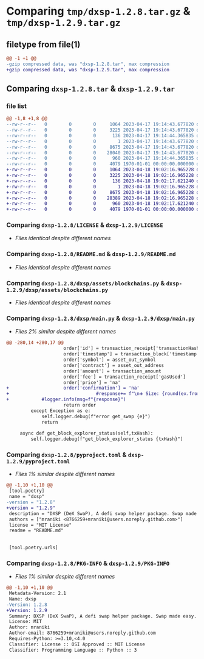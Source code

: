 # Comparing `tmp/dxsp-1.2.8.tar.gz` & `tmp/dxsp-1.2.9.tar.gz`

## filetype from file(1)

```diff
@@ -1 +1 @@
-gzip compressed data, was "dxsp-1.2.8.tar", max compression
+gzip compressed data, was "dxsp-1.2.9.tar", max compression
```

## Comparing `dxsp-1.2.8.tar` & `dxsp-1.2.9.tar`

### file list

```diff
@@ -1,8 +1,8 @@
--rw-r--r--   0        0        0     1064 2023-04-17 19:14:43.677820 dxsp-1.2.8/LICENSE
--rw-r--r--   0        0        0     3225 2023-04-17 19:14:43.677820 dxsp-1.2.8/README.md
--rw-r--r--   0        0        0      136 2023-04-17 19:14:44.365835 dxsp-1.2.8/dxsp/__init__.py
--rw-r--r--   0        0        0        1 2023-04-17 19:14:43.677820 dxsp-1.2.8/dxsp/assets/__init__.py
--rw-r--r--   0        0        0     8675 2023-04-17 19:14:43.677820 dxsp-1.2.8/dxsp/assets/blockchains.py
--rw-r--r--   0        0        0    28040 2023-04-17 19:14:43.677820 dxsp-1.2.8/dxsp/main.py
--rw-r--r--   0        0        0      960 2023-04-17 19:14:44.365835 dxsp-1.2.8/pyproject.toml
--rw-r--r--   0        0        0     4079 1970-01-01 00:00:00.000000 dxsp-1.2.8/PKG-INFO
+-rw-r--r--   0        0        0     1064 2023-04-18 19:02:16.965228 dxsp-1.2.9/LICENSE
+-rw-r--r--   0        0        0     3225 2023-04-18 19:02:16.965228 dxsp-1.2.9/README.md
+-rw-r--r--   0        0        0      136 2023-04-18 19:02:17.621240 dxsp-1.2.9/dxsp/__init__.py
+-rw-r--r--   0        0        0        1 2023-04-18 19:02:16.965228 dxsp-1.2.9/dxsp/assets/__init__.py
+-rw-r--r--   0        0        0     8675 2023-04-18 19:02:16.965228 dxsp-1.2.9/dxsp/assets/blockchains.py
+-rw-r--r--   0        0        0    28389 2023-04-18 19:02:16.965228 dxsp-1.2.9/dxsp/main.py
+-rw-r--r--   0        0        0      960 2023-04-18 19:02:17.621240 dxsp-1.2.9/pyproject.toml
+-rw-r--r--   0        0        0     4079 1970-01-01 00:00:00.000000 dxsp-1.2.9/PKG-INFO
```

### Comparing `dxsp-1.2.8/LICENSE` & `dxsp-1.2.9/LICENSE`

 * *Files identical despite different names*

### Comparing `dxsp-1.2.8/README.md` & `dxsp-1.2.9/README.md`

 * *Files identical despite different names*

### Comparing `dxsp-1.2.8/dxsp/assets/blockchains.py` & `dxsp-1.2.9/dxsp/assets/blockchains.py`

 * *Files identical despite different names*

### Comparing `dxsp-1.2.8/dxsp/main.py` & `dxsp-1.2.9/dxsp/main.py`

 * *Files 2% similar despite different names*

```diff
@@ -280,14 +280,17 @@
                     order['id'] = transaction_receipt['transactionHash']
                     order['timestamp'] = transaction_block['timestamp']
                     order['symbol'] = asset_out_symbol
                     order['contract'] = asset_out_address
                     order['amount'] = transaction_amount
                     order['fee'] = transaction_receipt['gasUsed']
                     order['price'] = 'na'
+                    order['confirmation'] = 'na'
+                                #response+= f"\n➕ Size: {round(ex.from_wei(transaction_amount, 'ether'),5)}\n⚫️ Entry: {await fetch_gecko_asset_price(asset_in_symbol)}USD \nℹ️ {txHash}\n⛽️ {txHashDetail['gasUsed']}\n🗓️ {datetime.now()}"
+            #logger.info(msg=f"{response}")
                     return order
         except Exception as e:
             self.logger.debug(f"error get_swap {e}")
             return
 
     async def get_block_explorer_status(self,txHash):
         self.logger.debug(f"get_block_explorer_status {txHash}")
```

### Comparing `dxsp-1.2.8/pyproject.toml` & `dxsp-1.2.9/pyproject.toml`

 * *Files 1% similar despite different names*

```diff
@@ -1,10 +1,10 @@
 [tool.poetry]
 name = "dxsp"
-version = "1.2.8"
+version = "1.2.9"
 description = "DXSP (DeX SwaP), A defi swap helper package. Swap made easy."
 authors = ["mraniki <8766259+mraniki@users.noreply.github.com>"]
 license = "MIT License"
 readme = "README.md"
 
 
 [tool.poetry.urls]
```

### Comparing `dxsp-1.2.8/PKG-INFO` & `dxsp-1.2.9/PKG-INFO`

 * *Files 1% similar despite different names*

```diff
@@ -1,10 +1,10 @@
 Metadata-Version: 2.1
 Name: dxsp
-Version: 1.2.8
+Version: 1.2.9
 Summary: DXSP (DeX SwaP), A defi swap helper package. Swap made easy.
 License: MIT
 Author: mraniki
 Author-email: 8766259+mraniki@users.noreply.github.com
 Requires-Python: >=3.10,<4.0
 Classifier: License :: OSI Approved :: MIT License
 Classifier: Programming Language :: Python :: 3
```

